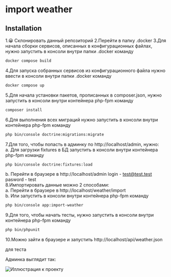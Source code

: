 # import weather

## Installation

1.😀 Склонировать данный репозиторий
2.Перейти в папку .docker
3.Для начала сборки сервисов, описанных в конфигурационных файлах, нужно запустить в консоли внутри папки .docker команду
```sh
docker compose build
``` 
4.Для запуска собранных сервисов из конфигурационного файла нужно ввести в консоли внутри папки .docker команду
```sh
docker compose up
``` 
5.Для начала установки пакетов, прописанных в composer.json, нужно запустить в консоли внутри контейнера php-fpm команду 
```sh
composer install
```
6.Для выполнения всех миграций нужно запустить в консоли внутри контейнера php-fpm команду 
```sh
php bin/console doctrine:migrations:migrate
```
7.Для того, чтобы попасть в админку по http://localhost/admin, нужно:    
a. Для загрузки fixtures в БД запустить в консоли внутри контейнера php-fpm команду 
```sh
php bin/console doctrine:fixtures:load
```
b. Перейти в браузере в http://localhost/admin login - test@test.test pasword - test   
8.Импортировать данные можно 2 способами:    
a. Перейти в браузере в http://localhost/weather/import    
b. Или запустить в консоли внутри контейнера php-fpm команду 
```sh 
php bin/console app:import-weather
```
9.Для того, чтобы начать тесты, нужно запустить в консоли внутри контейнера php-fpm команду 
```sh 
php bin/phpunit
```
10.Можно зайти в браузере и запустить http://localhost/api/weather.json

для теста

Админка выглядит так: 

![Иллюстрация к проекту](https://img001.prntscr.com/file/img001/yeogF1HNTMKSatcM1QSBIw.png)